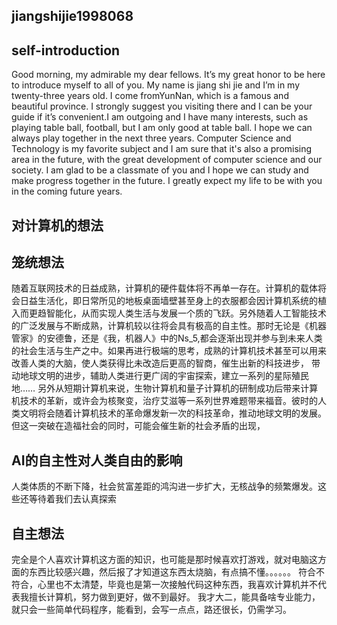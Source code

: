 ## jiangshijie1998068
## self-introduction 
Good morning, my admirable  my dear fellows. It’s my great honor to be here to introduce myself to all of you. My name is jiang shi jie and I’m in my twenty-three years old. I come fromYunNan, which is a famous and beautiful province. I strongly suggest you visiting there and I can be your guide if it’s convenient.I am outgoing and I have many interests, such as playing table ball, football, but I am only good at table ball. I hope we can always play together in the next three years. Computer Science and Technology is my favorite subject and I am sure that it's also a promising area in the future, with the great development of computer science and our society. I am glad to be a classmate of you and I hope we can study and make progress together in the future. I greatly expect my life to be with you in the coming future years. 

## 对计算机的想法
## 笼统想法
随着互联网技术的日益成熟，计算机的硬件载体将不再单一存在。计算机的载体将会日益生活化，即日常所见的地板桌面墙壁甚至身上的衣服都会因计算机系统的植入而更趋智能化，从而实现人类生活与发展一个质的飞跃。另外随着人工智能技术的广泛发展与不断成熟，计算机较以往将会具有极高的自主性。那时无论是《机器管家》的安德鲁，还是《我，机器人》中的Ns_5,都会逐渐出现并参与到未来人类的社会生活与生产之中。如果再进行极端的思考，成熟的计算机技术甚至可以用来改善人类的大脑，使人类获得比未改造后更高的智商，催生出新的科技进步，
带动地球文明的进步，辅助人类进行更广阔的宇宙探索，建立一系列的星际殖民地……
另外从短期计算机来说，生物计算机和量子计算机的研制成功后带来计算机技术的革新，或许会为核聚变，治疗艾滋等一系列世界难题带来福音。彼时的人类文明将会随着计算机技术的革命爆发新一次的科技革命，推动地球文明的发展。但这一突破在造福社会的同时，可能会催生新的社会矛盾的出现，
## AI的自主性对人类自由的影响
人类体质的不断下降，社会贫富差距的鸿沟进一步扩大，无核战争的频繁爆发。这些还等待着我们去认真探索
## 自主想法
完全是个人喜欢计算机这方面的知识，也可能是那时候喜欢打游戏，就对电脑这方面的东西比较感兴趣，然后报了才知道这东西太烧脑，有点搞不懂。。。。。。
符合不符合，心里也不太清楚，毕竟也是第一次接触代码这种东西，我喜欢计算机并不代表我擅长计算机，努力做到更好，做不到最好。
我才大二，能具备啥专业能力，就只会一些简单代码程序，能看到，会写一点点，路还很长，仍需学习。

